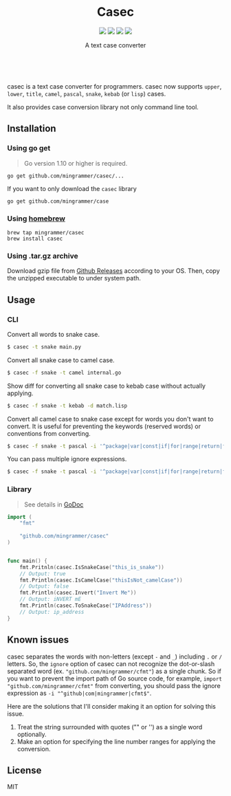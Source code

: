 <br><br>

<h1 align="center">Casec</h1>

<p align="center">
  <a href="/LICENSE"><img src="https://img.shields.io/badge/license-MIT-blue.svg"/></a>
  <a href="https://godoc.org/github.com/mingrammer/casec"><img src="https://godoc.org/github.com/mingrammer/casec?status.svg"/></a>
  <a href="https://goreportcard.com/report/github.com/mingrammer/casec"><img src="https://goreportcard.com/badge/github.com/mingrammer/casec"/></a>
  <a href="https://travis-ci.org/mingrammer/casec"><img src="https://travis-ci.org/mingrammer/casec.svg?branch=master"/></a>
</p>


<p align="center">
A text case converter
</p>
<br><br><br>

casec is a text case converter for programmers. casec now supports  `upper`, `lower`, `title`, `camel`, `pascal`, `snake`, `kebab` (or `lisp`) cases.

It also provides case conversion library not only command line tool.

## Installation

### Using go get

> Go version 1.10 or higher is required.

```
go get github.com/mingrammer/casec/...
```

If you want to only download the `casec` library

```
go get github.com/mingrammer/case
```

### Using [homebrew](https://brew.sh)

```
brew tap mingrammer/casec
brew install casec
```

### Using .tar.gz archive

Download gzip file from [Github Releases](https://github.com/mingrammer/casec/releases/latest) according to your OS. Then, copy the unzipped executable to under system path.

## Usage

### CLI

Convert all words to snake case.

```bash
$ casec -t snake main.py
```

Convert all snake case to camel case.

```bash
$ casec -f snake -t camel internal.go
```

Show diff for converting all snake case to kebab case without actually applying.

```bash
$ casec -f snake -t kebab -d match.lisp
```

Convert all camel case to snake case except for words you don't want to convert. It is useful for preventing the keywords (reserved words) or conventions from converting.

```bash
$ casec -f snake -t pascal -i '^package|var|const|if|for|range|return|func|go$' redis.go
```

You can pass multiple ignore expressions.

```bash
$ casec -f snake -t pascal -i '^package|var|const|if|for|range|return|func|go$' -i '^github|com$' redis.go
```

### Library

> See details in [GoDoc](https://godoc.org/github.com/mingrammer/casec)

```go
import (
    "fmt"
    
    "github.com/mingrammer/casec"
)


func main() {
    fmt.Pritnln(casec.IsSnakeCase("this_is_snake"))
    // Output: true
    fmt.Println(casec.IsCamelCase("thisIsNot_camelCase"))
    // Output: false
    fmt.Println(casec.Invert("Invert Me"))
    // Output: iNVERT mE
    fmt.Println(casec.ToSnakeCase("IPAddress"))
    // Output: ip_address
}
```

## Known issues

casec separates the words with non-letters (except `-` and `_`) including `.` or `/` letters. So, the `ignore` option of casec can not recognize the dot-or-slash separated word (ex. `"github.com/mingrammer/cfmt"`) as a single chunk. So if you want to prevent the import path of Go source code, for example, `import "github.com/mingrammer/cfmt"` from converting,  you should pass the ignore expression as `-i "^github|com|mingrammer|cfmt$"`.

Here are the solutions that I'll consider making it an option for solving this issue.

1. Treat the string surrounded with quotes ("" or '') as a single word optionally.
2. Make an option for specifying the line number ranges for applying the conversion.

## License

MIT
